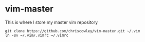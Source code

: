 # vim-master
This is where I store my master vim repository

```
git clone https://github.com/chriscowley/vim-master.git ~/.vim
ln -sv ~/.vim/.vimrc ~/.vimrc
```
